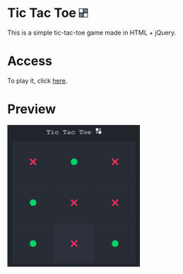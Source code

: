 # Tic Tac Toe <img src="https://github.com/cat-loaf/tic-tac-toe-html/blob/main/images/icon.png?raw=true" width="20">
This is a simple tic-tac-toe game made in HTML + jQuery.

# Access
To play it, click [here](https://cat-loaf.github.io/tic-tac-toe-html/).

# Preview
<img src="https://github.com/cat-loaf/tic-tac-toe-html/blob/main/images/promo-img.png?raw=true" width="300">
